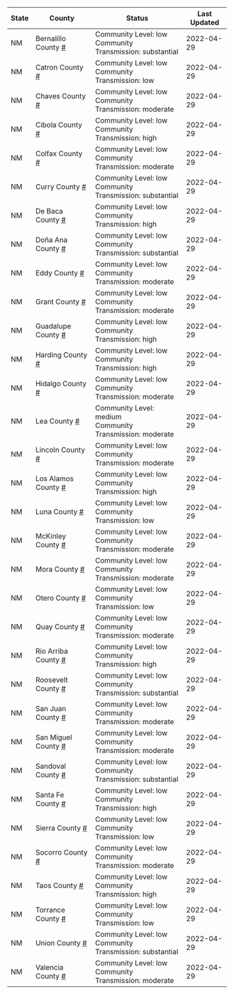 State | County | Status | Last Updated
--- | --- | --- | --- 
NM | Bernalillo County <a href="#bernalillo_county">#</a> | <a name="bernalillo_county"></a>Community Level: low<br/>Community Transmission: substantial | 2022-04-29
NM | Catron County <a href="#catron_county">#</a> | <a name="catron_county"></a>Community Level: low<br/>Community Transmission: low | 2022-04-29
NM | Chaves County <a href="#chaves_county">#</a> | <a name="chaves_county"></a>Community Level: low<br/>Community Transmission: moderate | 2022-04-29
NM | Cibola County <a href="#cibola_county">#</a> | <a name="cibola_county"></a>Community Level: low<br/>Community Transmission: high | 2022-04-29
NM | Colfax County <a href="#colfax_county">#</a> | <a name="colfax_county"></a>Community Level: low<br/>Community Transmission: moderate | 2022-04-29
NM | Curry County <a href="#curry_county">#</a> | <a name="curry_county"></a>Community Level: low<br/>Community Transmission: substantial | 2022-04-29
NM | De Baca County <a href="#de_baca_county">#</a> | <a name="de_baca_county"></a>Community Level: low<br/>Community Transmission: high | 2022-04-29
NM | Doña Ana County <a href="#doña_ana_county">#</a> | <a name="doña_ana_county"></a>Community Level: low<br/>Community Transmission: substantial | 2022-04-29
NM | Eddy County <a href="#eddy_county">#</a> | <a name="eddy_county"></a>Community Level: low<br/>Community Transmission: moderate | 2022-04-29
NM | Grant County <a href="#grant_county">#</a> | <a name="grant_county"></a>Community Level: low<br/>Community Transmission: moderate | 2022-04-29
NM | Guadalupe County <a href="#guadalupe_county">#</a> | <a name="guadalupe_county"></a>Community Level: low<br/>Community Transmission: high | 2022-04-29
NM | Harding County <a href="#harding_county">#</a> | <a name="harding_county"></a>Community Level: low<br/>Community Transmission: high | 2022-04-29
NM | Hidalgo County <a href="#hidalgo_county">#</a> | <a name="hidalgo_county"></a>Community Level: low<br/>Community Transmission: moderate | 2022-04-29
NM | Lea County <a href="#lea_county">#</a> | <a name="lea_county"></a>Community Level: medium<br/>Community Transmission: moderate | 2022-04-29
NM | Lincoln County <a href="#lincoln_county">#</a> | <a name="lincoln_county"></a>Community Level: low<br/>Community Transmission: moderate | 2022-04-29
NM | Los Alamos County <a href="#los_alamos_county">#</a> | <a name="los_alamos_county"></a>Community Level: low<br/>Community Transmission: high | 2022-04-29
NM | Luna County <a href="#luna_county">#</a> | <a name="luna_county"></a>Community Level: low<br/>Community Transmission: low | 2022-04-29
NM | McKinley County <a href="#mckinley_county">#</a> | <a name="mckinley_county"></a>Community Level: low<br/>Community Transmission: moderate | 2022-04-29
NM | Mora County <a href="#mora_county">#</a> | <a name="mora_county"></a>Community Level: low<br/>Community Transmission: moderate | 2022-04-29
NM | Otero County <a href="#otero_county">#</a> | <a name="otero_county"></a>Community Level: low<br/>Community Transmission: low | 2022-04-29
NM | Quay County <a href="#quay_county">#</a> | <a name="quay_county"></a>Community Level: low<br/>Community Transmission: moderate | 2022-04-29
NM | Rio Arriba County <a href="#rio_arriba_county">#</a> | <a name="rio_arriba_county"></a>Community Level: low<br/>Community Transmission: high | 2022-04-29
NM | Roosevelt County <a href="#roosevelt_county">#</a> | <a name="roosevelt_county"></a>Community Level: low<br/>Community Transmission: substantial | 2022-04-29
NM | San Juan County <a href="#san_juan_county">#</a> | <a name="san_juan_county"></a>Community Level: low<br/>Community Transmission: moderate | 2022-04-29
NM | San Miguel County <a href="#san_miguel_county">#</a> | <a name="san_miguel_county"></a>Community Level: low<br/>Community Transmission: moderate | 2022-04-29
NM | Sandoval County <a href="#sandoval_county">#</a> | <a name="sandoval_county"></a>Community Level: low<br/>Community Transmission: substantial | 2022-04-29
NM | Santa Fe County <a href="#santa_fe_county">#</a> | <a name="santa_fe_county"></a>Community Level: low<br/>Community Transmission: high | 2022-04-29
NM | Sierra County <a href="#sierra_county">#</a> | <a name="sierra_county"></a>Community Level: low<br/>Community Transmission: low | 2022-04-29
NM | Socorro County <a href="#socorro_county">#</a> | <a name="socorro_county"></a>Community Level: low<br/>Community Transmission: moderate | 2022-04-29
NM | Taos County <a href="#taos_county">#</a> | <a name="taos_county"></a>Community Level: low<br/>Community Transmission: high | 2022-04-29
NM | Torrance County <a href="#torrance_county">#</a> | <a name="torrance_county"></a>Community Level: low<br/>Community Transmission: low | 2022-04-29
NM | Union County <a href="#union_county">#</a> | <a name="union_county"></a>Community Level: low<br/>Community Transmission: substantial | 2022-04-29
NM | Valencia County <a href="#valencia_county">#</a> | <a name="valencia_county"></a>Community Level: low<br/>Community Transmission: moderate | 2022-04-29

